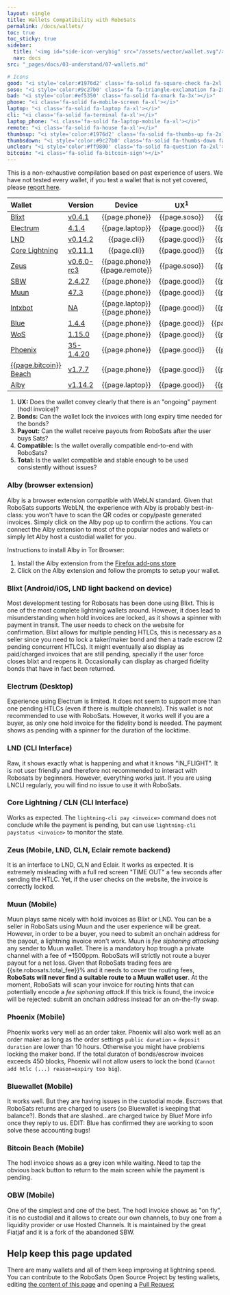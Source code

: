 ```yaml
---
layout: single
title: Wallets Compatibility with RoboSats
permalink: /docs/wallets/
toc: true
toc_sticky: true
sidebar:
  title: '<img id="side-icon-verybig" src="/assets/vector/wallet.svg"/>Wallets'
  nav: docs
src: "_pages/docs/03-understand/07-wallets.md"

# Icons
good: "<i style='color:#1976d2' class='fa-solid fa-square-check fa-2xl'></i>"
soso: "<i style='color:#9c27b0' class='fa fa-triangle-exclamation fa-2xl'></i>"
bad: "<i style='color:#ef5350' class='fa-solid fa-xmark fa-3x'></i>"
phone: "<i class='fa-solid fa-mobile-screen fa-xl'></i>"
laptop: "<i class='fa-solid fa-laptop fa-xl'></i>"
cli: "<i class='fa-solid fa-terminal fa-xl'></i>"
laptop_phone: "<i class='fa-solid fa-laptop-mobile fa-xl'></i>"
remote: "<i class='fa-solid fa-house fa-xl'></i>"
thumbsup: "<i style='color:#1976d2' class='fa-solid fa-thumbs-up fa-2xl'></i>"
thumbsdown: "<i style='color:#9c27b0' class='fa-solid fa-thumbs-down fa-2xl'></i>"
unclear: "<i style='color:#ff9800' class='fa-solid fa-question fa-2xl'></i>"
bitcoin: "<i class='fa-solid fa-bitcoin-sign'></i>"
---
```

This is a non-exhaustive compilation based on past experience of users. We have not tested every wallet, if you test a wallet that is not yet covered, please [report here](https://github.com/Reckless-Satoshi/robosats/issues/44).

| Wallet | Version | Device | UX<sup>1</sup> | Bonds<sup>2</sup> | Payout<sup>3</sup> | Comp<sup>4</sup> | Total<sup>5</sup> |
|:---|:---|:--:|:--:|:--:|:--:|:--:|:--:|
|[Blixt](#blixt-androidios-lnd-light-backend-on-device)|[v0.4.1](https://github.com/hsjoberg/blixt-wallet)|{{page.phone}}|{{page.soso}}|{{page.good}}|{{page.good}}|{{page.good}}|{{page.thumbsup}}|
|[Electrum](#electrum-desktop)|[4.1.4](https://github.com/spesmilo/electrum)|{{page.laptop}}|{{page.good}}|{{page.good}}|{{page.good}}|{{page.good}}|{{page.thumbsup}}||
|[LND](#lnd-cli-interface)|[v0.14.2](https://github.com/LightningNetwork/lnd)|{{page.cli}}|{{page.good}}|{{page.good}}|{{page.good}}|{{page.good}}|{{page.thumbsup}}|
|[Core Lightning](#core-lightning--cln-cli-interface)|[v0.11.1](https://github.com/ElementsProject/lightning)|{{page.cli}}|{{page.good}}|{{page.good}}|{{page.good}}|{{page.good}}|{{page.thumbsup}}|
|[Zeus](#zeus-mobile-lnd-cln-eclair-remote-backend)|[v0.6.0-rc3](https://github.com/ZeusLN/zeus)|{{page.phone}}{{page.remote}}|{{page.soso}}|{{page.good}}|{{page.good}}|{{page.good}}|{{page.thumbsup}}|
|[SBW](https://github.com/Reckless-Satoshi/robosats/issues/44#issue-1135544303)|[2.4.27](https://github.com/btcontract/wallet/)|{{page.phone}}|{{page.good}}|{{page.good}}|{{page.good}}|{{page.good}}|{{page.thumbsup}}|
|[Muun](#muun-mobile)|[47.3](https://muun.com/)|{{page.phone}}|{{page.good}}|{{page.good}}|{{page.bad}}|{{page.bad}}|{{page.thumbsdown}}|
|[lntxbot](https://github.com/Reckless-Satoshi/robosats/issues/44#issuecomment-1054607956)|[NA](https://t.me/lntxbot)|{{page.laptop}}{{page.phone}}|{{page.good}}|{{page.good}}|{{page.good}}|{{page.good}} | [{{page.thumbsup}}](https://github.com/Reckless-Satoshi/robosats/issues/44#issuecomment-1054607956)|
|[Blue](#bluewallet-mobile)|[1.4.4](https://bluewallet.io/)|{{page.phone}}|{{page.good}}|{{page.unclear}}|{{page.unclear}}|{{page.good}}|{{page.unclear}}|
|[WoS](https://github.com/Reckless-Satoshi/robosats/issues/44#issue-1135544303)|[1.15.0](https://www.walletofsatoshi.com/)|{{page.phone}}|{{page.good}}|{{page.good}}|{{page.good}}|{{page.good}}|{{page.thumbsup}}|
|[Phoenix](#phoenix-mobile)|[35-1.4.20](https://phoenix.acinq.co/)|{{page.phone}}|{{page.good}}|{{page.soso}}|{{page.good}}|{{page.good}}|{{page.unclear}}|
|[{{page.bitcoin}} Beach](#bitcoin-beach-mobile)|[v1.7.7](https://galoy.io/bitcoin-beach-wallet/)|{{page.phone}}|{{page.good}}|{{page.good}}|{{page.good}}|{{page.good}} |[{{page.thumbsup}}](https://github.com/Reckless-Satoshi/robosats/issues/44#issuecomment-1126318591)|
|[Alby](#alby-browser-extension)|[v1.14.2](https://github.com/getAlby/lightning-browser-extension)|{{page.laptop}}|{{page.good}}|{{page.good}}|{{page.good}}|{{page.good}} |{{page.thumbsup}}|

1. **UX:** Does the wallet convey clearly that there is an "ongoing" payment (hodl invoice)?
2. **Bonds:** Can the wallet lock the invoices with long expiry time needed for the bonds?
3. **Payout:** Can the wallet receive payouts from RoboSats after the user buys Sats?
4. **Compatible:** Is the wallet overally compatible end-to-end with RoboSats?
5. **Total:** Is the wallet compatible and stable enough to be used consistently without issues?

### Alby (browser extension)
Alby is a browser extension compatible with WebLN standard. Given that RoboSats supports WebLN, the experience with Alby is probably best-in-class: you won't have to scan the QR codes or copy/paste generated invoices. Simply click on the Alby pop up to confirm the actions. You can connect the Alby extension to most of the popular nodes and wallets or simply let Alby host a custodial wallet for you.

Instructions to install Alby in Tor Browser:
1. Install the Alby extension from the [Firefox add-ons store](https://addons.mozilla.org/en-US/firefox/addon/alby/)
2. Click on the Alby extension and follow the prompts to setup your wallet.

### Blixt (Android/iOS, LND light backend on device)
Most development testing for Robosats has been done using Blixt. This is one of the most complete lightning wallets around. However, it does lead to misunderstanding when hold invoices are locked, as it shows a spinner with payment in transit. The user needs to check on the website for confirmation. Blixt allows for multiple pending HTLCs, this is necessary as a seller since you need to lock a taker/maker bond and then a trade escrow (2 pending concurrent HTLCs). It might eventually also display as paid/charged invoices that are still pending, specially if the user force closes blixt and reopens it. Occasionally can display as charged fidelity bonds that have in fact been returned.

### Electrum (Desktop)
Experience using Electrum is limited. It does not seem to support more than one pending HTLCs (even if there is multiple channels). This wallet is not recommended to use with RoboSats. However, it works well if you are a buyer, as only one hold invoice for the fidelity bond is needed. The payment shows as pending with a spinner for the duration of the locktime.

### LND (CLI Interface)
Raw, it shows exactly what is happening and what it knows "IN_FLIGHT". It is not user friendly and therefore not recommended to interact with Robosats by beginners. However, everything works just. If you are using LNCLI regularly, you will find no issue to use it with RoboSats.

### Core Lightning / CLN (CLI Interface)
Works as expected. The `lightning-cli pay <invoice>` command does not conclude while the payment is pending, but can use `lightning-cli paystatus <invoice>` to monitor the state.

### Zeus (Mobile, LND, CLN, Eclair remote backend)
It is an interface to LND, CLN and Eclair. It works as expected. It is extremely misleading with a full red screen "TIME OUT" a few seconds after sending the HTLC. Yet, if the user checks on the website, the invoice is correctly locked.

### Muun (Mobile)
Muun plays same nicely with hold invoices as Blixt or LND. You can be a seller in RoboSats using Muun and the user experience will be great. However, in order to be a buyer, you need to submit an onchain address for the payout, a lightning invoice won't work. Muun is _fee siphoning attacking_ any sender to Muun wallet. There is a mandatory hop trough a private channel with a fee of +1500ppm. RoboSats will strictly not route a buyer payout for a net loss. Given that RoboSats trading fees are {{site.robosats.total_fee}}% and it needs to cover the routing fees, **RoboSats will never find a suitable route to a Muun wallet user**. At the moment, RoboSats will scan your invoice for routing hints that can potentially encode a _fee siphoning attack_.If this trick is found, the invoice will be rejected: submit an onchain address instead for an on-the-fly swap.

### Phoenix (Mobile)
Phoenix works very well as an order taker. Phoenix will also work well as an order maker as long as the order settings `public duration` + `deposit duration` are lower than 10 hours. Otherwise you might have problems locking the maker bond. If the total duraton of bonds/escrow invoices exceeds 450 blocks, Phoenix will not allow users to lock the bond (`Cannot add htlc (...) reason=expiry too big`).

### Bluewallet (Mobile)
It works well. But they are having issues in the custodial mode. Escrows that RoboSats returns are charged to users (so Bluewallet is keeping that balance?). Bonds that are slashed...are charged twice by Blue! More info once they reply to us. EDIT: Blue has confirmed they are working to soon solve these accounting bugs!

### Bitcoin Beach (Mobile)
The hodl invoice shows as a grey icon while waiting. Need to tap the obvious back button to return to the main screen while the payment is pending.

### OBW (Mobile)
One of the simplest and one of the best. The hodl invoice shows as "on fly", it is no custodial and it allows to create our own channels, to buy one from a liquidity provider or use Hosted Channels. It is maintained by the great Fiatjaf and it is a fork of the abandoned SBW.

## <i class="fa-solid fa-code-pull-request"></i> Help keep this page updated
There are many wallets and all of them keep improving at lightning speed. You can contribute to the RoboSats Open Source Project by testing wallets, editing [the content of this page](https://github.com/Reckless-Satoshi/robosats/tree/main/docs/{{page.src}}) and opening a [Pull Request](https://github.com/Reckless-Satoshi/robosats/pulls)

